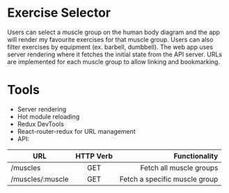 # Exercise Selector
Users can select a muscle group on the human body diagram and the app will render my favourite exercises for that muscle group. Users can also filter exercises by equipment (ex. barbell, dumbbell). The web app uses server rendering where it fetches the initial state from the API server. URLs are implemented for each muscle group to allow linking and bookmarking.

# Tools

- Server rendering
- Hot module reloading
- Redux DevTools
- React-router-redux for URL management
- API:

| URL                             | HTTP Verb     | Functionality                  |
| -------------                   |:-------------:| -----:                         |
|/muscles                         | GET           | Fetch all muscle groups        |
|/muscles/:muscle                 | GET           | Fetch a specific muscle group  |

